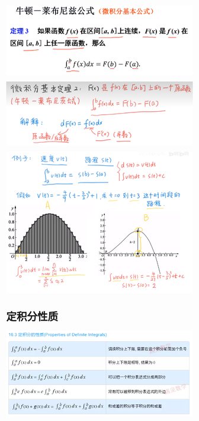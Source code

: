 ![](../../photo/Pasted%20image%2020240319152819.png)

![](../../photo/Pasted%20image%2020240319152852.png)

![](../../photo/Pasted%20image%2020240319152919.png)
# 定积分性质
![](../../photo/Pasted%20image%2020240402090719.png)